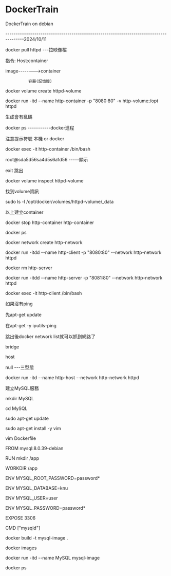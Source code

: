 # DockerTrain
DockerTrain on debian

---------------------------------------------------------------------------------------2024/10/11



docker pull httpd    ---拉映像檔

指令:  Host:container

image-------->container

              容器(記憶體)
              
docker volume create httpd-volume

docker run -itd --name http-container -p "8080:80" -v http-volume:/opt httpd

生成會有亂碼

docker ps -----------docker進程

注意提示符號 本機 or  docker

docker exec -it http-container /bin/bash

root@sda5d56sa4d5s6a1d56  -----顯示

exit 跳出

docker volume inspect httpd-volume

找到volume資訊

sudo ls -l /opt/docker/volumes/httpd-volume/_data


以上建立container


docker stop http-container http-container

docker ps

docker network create http-network

docker run -itdd --name http-client -p "8080:80" --network http-network httpd

docker rm http-server

docker run -itdd --name http-server -p "8081:80" --network http-network httpd

docker exec -it http-client /bin/bash

如果沒有ping

先apt-get update

在apt-get -y iputils-ping


跳出後docker network list就可以抓到網路了

bridge

host

null   ---三型態



docker run -itd --name http-host --network http-network httpd


建立MySQL服務

mkdir MySQL

cd MySQL

sudo apt-get update

sudo apt-get install -y vim

vim Dockerfile

FROM mysql:8.0.39-debian

RUN mkdir /app

WORKDIR /app

ENV MYSQL_ROOT_PASSWORD=password*

ENV MYSQL_DATABASE=knu

ENV MYSQL_USER=user

ENV MYSQL_PASSWORD=password*


EXPOSE 3306

CMD ["mysqld"]





docker build -t mysql-image .

docker images

docker run -itd --name MySQL mysql-image

docker ps
